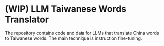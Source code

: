 # (WIP) LLM Taiwanese Words Translator

The repository contains code and data for LLMs that translate China words to Taiwanese words. The main technique is instruction fine-tuning.
